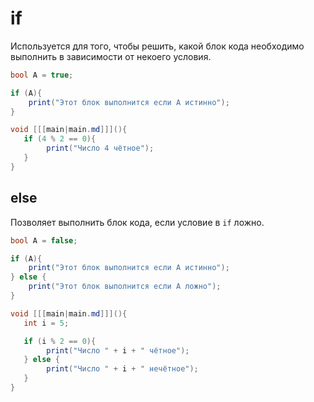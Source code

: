 # if

Используется для того, чтобы решить, какой блок кода необходимо выполнить в зависимости от некоего условия.

```C#
bool A = true;

if (A){
    print("Этот блок выполнится если A истинно");
}
```

<deflist>
<def>
<title>Пример</title>

```c#
void [[[main|main.md]]](){
   if (4 % 2 == 0){
        print("Число 4 чётное");
   }
}
```
</def>
</deflist>

## else

Позволяет выполнить блок кода, если условие в `if` ложно.

```C#
bool A = false;

if (A){
    print("Этот блок выполнится если A истинно");
} else {
    print("Этот блок выполнится если A ложно");
}
```

<deflist>
<def>
<title>Пример</title>

```c#
void [[[main|main.md]]](){
   int i = 5;

   if (i % 2 == 0){
        print("Число " + i + " чётное");
   } else {
        print("Число " + i + " нечётное");
   }
}
```
</def>
</deflist>
